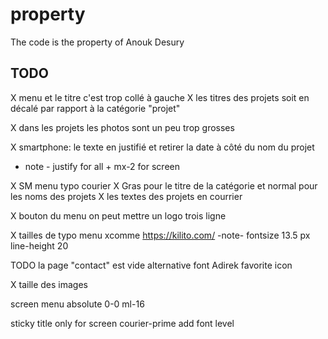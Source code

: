 # property
The code is the property of Anouk Desury

## TODO
X menu et le titre c'est trop collé à gauche
X les titres des projets soit en décalé par rapport à la catégorie "projet"

X dans les projets les photos sont un peu trop grosses

X smartphone: le texte en justifié  et retirer la date à côté du nom du projet
- note - justify for all + mx-2 for screen

X SM menu  typo courier 
X Gras pour le titre de la catégorie et normal pour les noms des projets
X les textes des projets en courrier

X bouton du menu on peut mettre un logo  trois ligne

X tailles de typo menu xcomme https://kilito.com/
-note- fontsize 13.5 px line-height 20

TODO
la page "contact" est vide
alternative font Adirek
favorite icon


X taille des images

screen menu absolute 0-0
ml-16

sticky title only for screen
courier-prime add font level

